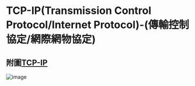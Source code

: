 # TCP-IP(Transmission Control Protocol/Internet Protocol)-(傳輸控制協定/網際網物協定)
## 附圖[TCP-IP](https://github.com/MyDearGreatTeacher/2021_2_courses/blob/main/%E8%B3%87%E8%A8%8A%E7%A7%91%E6%8A%80%E6%A6%82%E8%AB%96/%E8%A8%88%E7%AE%97%E6%A9%9F%E7%B6%B2%E8%B7%AF/TCPThree-wayHandshake.png)
  ![image](https://user-images.githubusercontent.com/90757612/138991770-748dc835-eeb7-4630-9809-c0c3e14005db.png)

